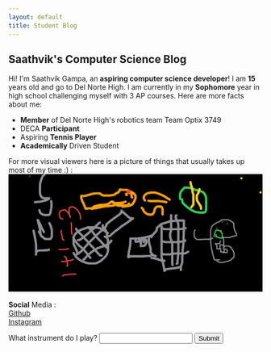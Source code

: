 ```yaml
---
layout: default
title: Student Blog
---
```



## Saathvik's Computer Science Blog
Hi! I'm Saathvik Gampa, an **aspiring computer science developer**! I am **15** years old and go to Del Norte High. I am currently in my **Sophomore** year in high school challenging myself with 3 AP courses. Here are more facts about me:
- **Member** of Del Norte High's robotics team Team Optix 3749
- DECA **Participant**
- Aspiring **Tennis Player**
- **Academically** Driven Student

For more visual viewers here is a picture of things that usually takes up most of my time :) :
![pictureAboutMyself](IMG_3876.jpg)

**Social** Media :  
[Github](https://github.com/SGTech08)  
[Instagram](https://instagram.com/saathvikg08)  


<div>
<script>
    var question = 1
        function checkInput() {
            var userInput = document.getElementById("userInput").value;
            if (userInput == "none" && question == 1) {
                document.getElementById("questionLabel").textContent = "What sport do I play"
                document.getElementById("userInput").value = ""
                question = question + 1
            }
            if (userInput == "tennis" && question == 2) {
                document.getElementById("questionLabel").textContent = "What do I want to major in?"
                document.getElementById("userInput").value = ""
                question = question + 1
                }
             if (userInput == "computer science" && question == 3) {
                alert("Success")
                }
        }
    </script>
    <label id = "questionLabel" for="userInput">What instrument do I play?</label>
    <input type="text" id="userInput">
    <button onclick="checkInput()">Submit</button>
</div> 
